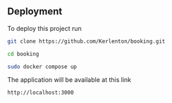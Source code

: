 ## Deployment

To deploy this project run

```bash
git clone https://github.com/Kerlenton/booking.git
```

```bash
cd booking
```

```bash
sudo docker compose up
```

The application will be available at this link

```bash
http://localhost:3000
```
